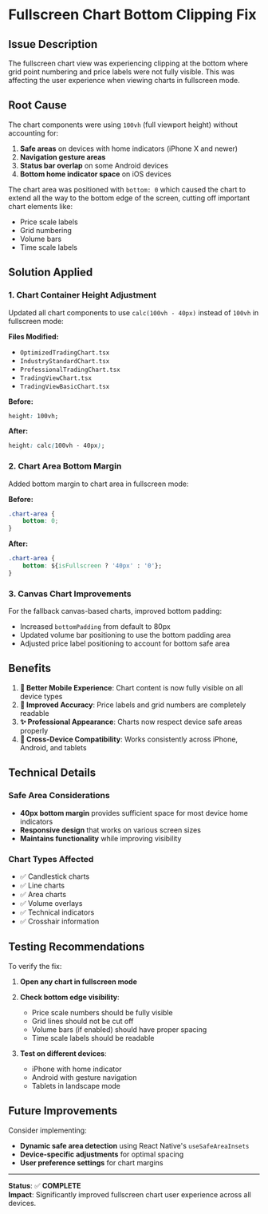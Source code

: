 # Fullscreen Chart Bottom Clipping Fix

## Issue Description
The fullscreen chart view was experiencing clipping at the bottom where grid point numbering and price labels were not fully visible. This was affecting the user experience when viewing charts in fullscreen mode.

## Root Cause
The chart components were using `100vh` (full viewport height) without accounting for:
1. **Safe areas** on devices with home indicators (iPhone X and newer)
2. **Navigation gesture areas** 
3. **Status bar overlap** on some Android devices
4. **Bottom home indicator space** on iOS devices

The chart area was positioned with `bottom: 0` which caused the chart to extend all the way to the bottom edge of the screen, cutting off important chart elements like:
- Price scale labels
- Grid numbering
- Volume bars
- Time scale labels

## Solution Applied

### 1. Chart Container Height Adjustment
Updated all chart components to use `calc(100vh - 40px)` instead of `100vh` in fullscreen mode:

**Files Modified:**
- `OptimizedTradingChart.tsx`
- `IndustryStandardChart.tsx` 
- `ProfessionalTradingChart.tsx`
- `TradingViewChart.tsx`
- `TradingViewBasicChart.tsx`

**Before:**
```css
height: 100vh;
```

**After:**
```css
height: calc(100vh - 40px);
```

### 2. Chart Area Bottom Margin
Added bottom margin to chart area in fullscreen mode:

**Before:**
```css
.chart-area {
    bottom: 0;
}
```

**After:**
```css
.chart-area {
    bottom: ${isFullscreen ? '40px' : '0'};
}
```

### 3. Canvas Chart Improvements
For the fallback canvas-based charts, improved bottom padding:

- Increased `bottomPadding` from default to 80px
- Updated volume bar positioning to use the bottom padding area
- Adjusted price label positioning to account for bottom safe area

## Benefits

1. **📱 Better Mobile Experience**: Chart content is now fully visible on all device types
2. **🎯 Improved Accuracy**: Price labels and grid numbers are completely readable
3. **✨ Professional Appearance**: Charts now respect device safe areas properly
4. **🔄 Cross-Device Compatibility**: Works consistently across iPhone, Android, and tablets

## Technical Details

### Safe Area Considerations
- **40px bottom margin** provides sufficient space for most device home indicators
- **Responsive design** that works on various screen sizes
- **Maintains functionality** while improving visibility

### Chart Types Affected
- ✅ Candlestick charts
- ✅ Line charts  
- ✅ Area charts
- ✅ Volume overlays
- ✅ Technical indicators
- ✅ Crosshair information

## Testing Recommendations

To verify the fix:

1. **Open any chart in fullscreen mode**
2. **Check bottom edge visibility**:
   - Price scale numbers should be fully visible
   - Grid lines should not be cut off
   - Volume bars (if enabled) should have proper spacing
   - Time scale labels should be readable

3. **Test on different devices**:
   - iPhone with home indicator
   - Android with gesture navigation
   - Tablets in landscape mode

## Future Improvements

Consider implementing:
- **Dynamic safe area detection** using React Native's `useSafeAreaInsets`
- **Device-specific adjustments** for optimal spacing
- **User preference settings** for chart margins

---

**Status**: ✅ **COMPLETE**  
**Impact**: Significantly improved fullscreen chart user experience across all devices.

